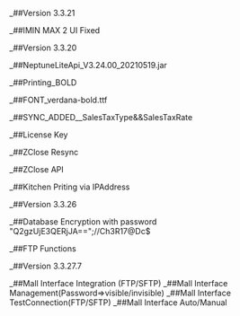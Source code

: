 _##Version 3.3.21

_##IMIN MAX 2 UI Fixed 



_##Version 3.3.20

_##NeptuneLiteApi_V3.24.00_20210519.jar

_##Printing_BOLD

_##FONT_verdana-bold.ttf

_##SYNC_ADDED__SalesTaxType&&SalesTaxRate

_##License Key

_##ZClose Resync

_##ZClose API

_##Kitchen Priting via IPAddress 

_##Version 3.3.26

_##Database Encryption with password "Q2gzUjE3QERjJA==";//Ch3R17@Dc$

_##FTP Functions


_##Version 3.3.27.7

_##Mall Interface Integration (FTP/SFTP)
_##Mall Interface Management(Password=>visible/invisible)
_##Mall Interface TestConnection(FTP/SFTP)
_##Mall Interface Auto/Manual
